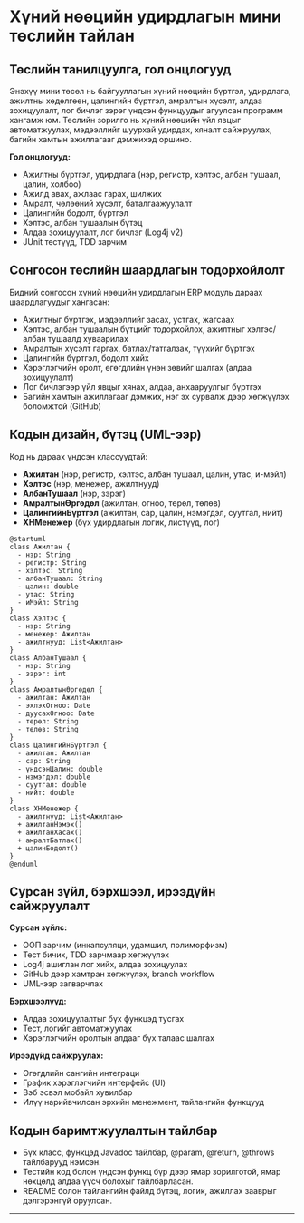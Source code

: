 # Хүний нөөцийн удирдлагын мини төслийн тайлан

## Төслийн танилцуулга, гол онцлогууд

Энэхүү мини төсөл нь байгууллагын хүний нөөцийн бүртгэл, удирдлага, ажилтны хөдөлгөөн, цалингийн бүртгэл, амралтын хүсэлт, алдаа зохицуулалт, лог бичлэг зэрэг үндсэн функцуудыг агуулсан программ хангамж юм. Төслийн зорилго нь хүний нөөцийн үйл явцыг автоматжуулах, мэдээллийг шуурхай удирдах, хяналт сайжруулах, багийн хамтын ажиллагааг дэмжихэд оршино.

**Гол онцлогууд:**
- Ажилтны бүртгэл, удирдлага (нэр, регистр, хэлтэс, албан тушаал, цалин, холбоо)
- Ажилд авах, ажлаас гарах, шилжих
- Амралт, чөлөөний хүсэлт, баталгаажуулалт
- Цалингийн бодолт, бүртгэл
- Хэлтэс, албан тушаалын бүтэц
- Алдаа зохицуулалт, лог бичлэг (Log4j v2)
- JUnit тестүүд, TDD зарчим

## Сонгосон төслийн шаардлагын тодорхойлолт

Бидний сонгосон хүний нөөцийн удирдлагын ERP модуль дараах шаардлагуудыг хангасан:
- Ажилтныг бүртгэх, мэдээллийг засах, устгах, жагсаах
- Хэлтэс, албан тушаалын бүтцийг тодорхойлох, ажилтныг хэлтэс/албан тушаалд хуваарилах
- Амралтын хүсэлт гаргах, батлах/татгалзах, түүхийг бүртгэх
- Цалингийн бүртгэл, бодолт хийх
- Хэрэглэгчийн оролт, өгөгдлийн үнэн зөвийг шалгах (алдаа зохицуулалт)
- Лог бичлэгээр үйл явцыг хянах, алдаа, анхааруулгыг бүртгэх
- Багийн хамтын ажиллагааг дэмжих, нэг эх сурвалж дээр хөгжүүлэх боломжтой (GitHub)

## Кодын дизайн, бүтэц (UML-ээр)

Код нь дараах үндсэн классуудтай:
- **Ажилтан** (нэр, регистр, хэлтэс, албан тушаал, цалин, утас, и-мэйл)
- **Хэлтэс** (нэр, менежер, ажилтнууд)
- **АлбанТушаал** (нэр, зэрэг)
- **АмралтынӨргөдөл** (ажилтан, огноо, төрөл, төлөв)
- **ЦалингийнБүртгэл** (ажилтан, сар, цалин, нэмэгдэл, суутгал, нийт)
- **ХНМенежер** (бүх удирдлагын логик, листүүд, лог)

```plantuml
@startuml
class Ажилтан {
  - нэр: String
  - регистр: String
  - хэлтэс: String
  - албанТушаал: String
  - цалин: double
  - утас: String
  - иМэйл: String
}
class Хэлтэс {
  - нэр: String
  - менежер: Ажилтан
  - ажилтнууд: List<Ажилтан>
}
class АлбанТушаал {
  - нэр: String
  - зэрэг: int
}
class АмралтынӨргөдөл {
  - ажилтан: Ажилтан
  - эхлэхОгноо: Date
  - дуусахОгноо: Date
  - төрөл: String
  - төлөв: String
}
class ЦалингийнБүртгэл {
  - ажилтан: Ажилтан
  - сар: String
  - үндсэнЦалин: double
  - нэмэгдэл: double
  - суутгал: double
  - нийт: double
}
class ХНМенежер {
  - ажилтнууд: List<Ажилтан>
  + ажилтанНэмэх()
  + ажилтанХасах()
  + амралтБатлах()
  + цалинБодолт()
}
@enduml
```

## Сурсан зүйл, бэрхшээл, ирээдүйн сайжруулалт

**Сурсан зүйлс:**  
- ООП зарчим (инкапсуляци, удамшил, полиморфизм)
- Тест бичих, TDD зарчмаар хөгжүүлэх
- Log4j ашиглан лог хийх, алдаа зохицуулах
- GitHub дээр хамтран хөгжүүлэх, branch workflow
- UML-ээр загварчлах

**Бэрхшээлүүд:**  
- Алдаа зохицуулалтыг бүх функцэд тусгах
- Тест, логийг автоматжуулах
- Хэрэглэгчийн оролтын алдааг бүх талаас шалгах

**Ирээдүйд сайжруулах:**  
- Өгөгдлийн сангийн интеграци
- График хэрэглэгчийн интерфейс (UI)
- Вэб эсвэл мобайл хувилбар
- Илүү нарийвчилсан эрхийн менежмент, тайлангийн функцууд

## Кодын баримтжуулалтын тайлбар

- Бүх класс, функцэд Javadoc тайлбар, @param, @return, @throws тайлбарууд нэмсэн.
- Тестийн код болон үндсэн функц бүр дээр ямар зорилготой, ямар нөхцөлд алдаа үүсч болохыг тайлбарласан.
- README болон тайлангийн файлд бүтэц, логик, ажиллах зааврыг дэлгэрэнгүй оруулсан.

---